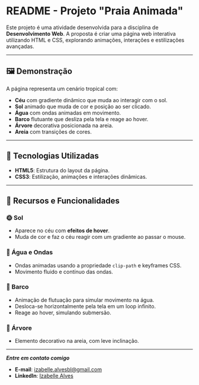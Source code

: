 # README - Projeto "Praia Animada"

Este projeto é uma atividade desenvolvida para a disciplina de **Desenvolvimento Web**. A proposta é criar uma página web interativa utilizando HTML e CSS, explorando animações, interações e estilizações avançadas.

---

## 🖼️ Demonstração

A página representa um cenário tropical com:

- **Céu** com gradiente dinâmico que muda ao interagir com o sol.
- **Sol** animado que muda de cor e posição ao ser clicado.
- **Água** com ondas animadas em movimento.
- **Barco** flutuante que desliza pela tela e reage ao hover.
- **Árvore** decorativa posicionada na areia.
- **Areia** com transições de cores.

---

## 🚀 Tecnologias Utilizadas

- **HTML5**: Estrutura do layout da página.
- **CSS3**: Estilização, animações e interações dinâmicas.

---

## 🎨 Recursos e Funcionalidades

### 🌞 Sol

- Aparece no céu com **efeitos de hover**.
- Muda de cor e faz o céu reagir com um gradiente ao passar o mouse.

### 🌊 Água e Ondas

- Ondas animadas usando a propriedade `clip-path` e keyframes CSS.
- Movimento fluido e contínuo das ondas.

### 🛶 Barco

- Animação de flutuação para simular movimento na água.
- Desloca-se horizontalmente pela tela em um loop infinito.
- Reage ao hover, simulando submersão.

### 🌴 Árvore

- Elemento decorativo na areia, com leve inclinação.

---

**_Entre em contato comigo_**

- **E-mail**: [izabelle.alvesbl@gmail.com](mailto:izabelle.alvesbl@gmail.com)
- **LinkedIn**: [Izabelle Alves](https://www.linkedin.com/in/izabellealvess/)
